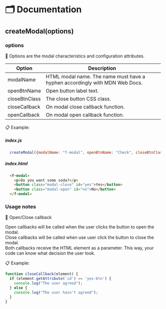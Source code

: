 # 🗂 Documentation

## createModal(options)

### options

📍 Options are the modal characteristics and configuration attributes.

| Option        | Description                                                                 |
|---------------|-----------------------------------------------------------------------------|
| modalName     | HTML modal name. The name must have a hyphen accordingly with MDN Web Docs. |
| openBtnName   | Open button label text.                                                     |
| closeBtnClass | The close button CSS class.                                                 |
| closeCallback | On modal close callback function.                                           |
| openCallback  | On modal open callback function.                                            |

📋 Example:

<h5>index.js</h5>

```javascript
  createModal({modalName: "f-modal", openBtnName: "Check", closeBtnClass: "modal-close", closeCallback: closeCallback, openCallback: openCallback});
```

<h5>index.html</h5>

```html
  <f-modal>
    <p>Do you want some soda?</p>
    <button class="modal-close" id="yes">Yes</button>
    <button class="modal-open" id="no">No</button>
  </f-modal>
```

### Usage notes

📍 Open/Close callback

Open callbacks will be called when the user clicks the button to open the modal. <br>
Close callbacks will be called when use user click the button to close the modal. <br>
Both callbacks receive the HTML element as a parameter. This way, your code can know what decision the user took.

📋 Example:

```javascript
function closeCallback(element) {
  if (element.getAttribute('id') == 'yes-btn') {
    console.log("The user agreed");
  } else {
    console.log("The user hasn't agreed");
  }
}
``` 

